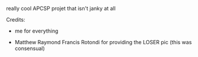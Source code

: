 really cool APCSP projet that isn't janky at all



Credits:

- me for everything

- Matthew Raymond Francis Rotondi for providing the LOSER pic (this was consensual)
